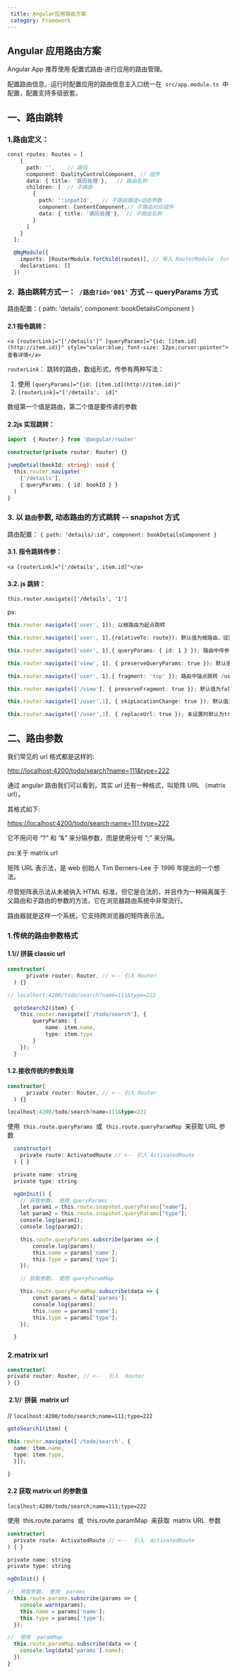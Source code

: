 ```yaml
---
 title: Angular应用路由方案
 category: Framework
---
```


## Angular 应用路由方案

Angular App 推荐使用·配置式路由·进行应用的路由管理。

配置路由信息，运行时配置应用的路由信息主入口统一在  `src/app.module.ts`  中配置，配置支持多级嵌套。

## 一、路由跳转  

### 1.路由定义：

```Typescript
const routes: Routes = [
    {
      path: '',    // 路径
      component: QualityControlComponent, // 组件
      data: { title: '病历处理'},   // 路由名称
      children: [  // 子路由
        {
          path: ':inpatId',   // 子路由路径+动态参数
          component: ContentComponent,// 子路由对应组件
          data: { title: '病历处理'},  // 子路由名称 
        }
      ]
    }
  ];

  @NgModule({
    imports: [RouterModule.forChild(routes)], // 导入 RouterModule  forRoot/forChild
    declarations: []
  })
```

### 2.  路由跳转方式一：` /路由?id='001'` 方式 -- queryParams 方式

路由配置：{ path: 'details', component: bookDetailsComponent }

#### 2.1 指令跳转：

`<a [routerLink]="['/details']" [queryParams]="{id: [item.id](http://item.id)}" style="color:blue; font-size: 12px;cursor:pointer">查看详情</a>`

`routerLink`： 跳转的路由，数组形式，传参有两种写法：

1.  使用 `[queryParams]="{id: [item.id](http://item.id)}"`
2.  `[routerLink]="['/details'， id]"`

数组第一个值是路由，第二个值是要传递的参数

#### 2.2js 实现跳转：

```Typescript
import  { Router } from '@angular/router'

constructor(private router: Router) {}

jumpDetial(bookId: string): void {
  this.router.navigate(
    ['/details'],
    { queryParams: { id: bookId } }
  )
}
```

### 3. 以 `路由`参数, 动态路由的方式跳转 -- snapshot 方式

路由配置： `{ path: 'details/:id', component: bookDetailsComponent }`

#### 3.1. 指令跳转传参：

`<a [routerLink]="['/details', item.id]"</a>`

#### 3.2. js 跳转：

`this.router.navigate(['/details', '1']`

ps:

```Typescript
this.router.navigate(['user', 1]); 以根路由为起点跳转

this.router.navigate(['user', 1],{relativeTo: route}); 默认值为根路由，设置后相对当前路由跳转，跳转到子路由

this.router.navigate(['user', 1],{ queryParams: { id: 1 } }); 路由中传参数 /user/1?id=1

this.router.navigate(['view', 1], { preserveQueryParams: true }); 默认值为false，设为true，保留之前路由中的查询参数/user?id=1 to /view?id=1

this.router.navigate(['user', 1],{ fragment: 'top' }); 路由中锚点跳转 /user/1#top

this.router.navigate(['/view'], { preserveFragment: true }); 默认值为false，设为true，保留之前路由中的锚点/user/1#top to /view#top

this.router.navigate(['/user',1], { skipLocationChange: true }); 默认值为false，设为true路由跳转时浏览器中的url会保持不变，但是传入的参数依然有效

this.router.navigate(['/user',1], { replaceUrl: true }); 未设置时默认为true，设置为false路由不会进行跳转
```

## 二、路由参数

我们常见的 url 格式都是这样的:

[http://localhost:4200/todo/search?name=111&type=222](http://localhost:4200/todo/search?name=111&type=222)

通过 angular 路由我们可以看到，其实 url 还有一种格式，叫矩阵 URL （matrix url）。

其格式如下:

[https://localhost:4200/todo/search;name=111;type=222](https://localhost:4200/todo/search;name=111;type=222)

它不用问号 “?” 和 “&” 来分隔参数，而是使用分号 “;” 来分隔。

ps:关于 matrix url

矩阵 URL 表示法，是 web 创始人 Tim Berners-Lee 于 1996 年提出的一个想法。

尽管矩阵表示法从未被纳入 HTML 标准，但它是合法的，并且作为一种隔离属于父路由和子路由的参数的方法，它在浏览器路由系统中非常流行。

路由器就是这样一个系统，它支持跨浏览器的矩阵表示法。

### 1.传统的路由参数格式

#### 1.1// 拼装 classic url 

```Typescript
constructor(
      private router: Router, // <-- 引入 Router
  ) {}

// localhost:4200/todo/search?name=111&type=222

  gotoSearch2(item) {
    this.router.navigate(['/todo/search'], {
        queryParams: {
            name: item.name,
            type: item.type
        }
    });
  }
```

#### 1.2.接收传统的参数处理

```Typescript
constructor(
      private router: Router, // <-- 引入 Router
  ) {}

localhost:4200/todo/search?name=111&type=222
```

使用  `this.route.queryParams`  或  `this.route.queryParamMap`  来获取 URL 参数

```Typescript
  constructor(
    private route: ActivatedRoute // <-- 引入 ActivatedRoute
  ) { }

  private name: string
  private type: string

  ngOnInit() {
    // 获取参数， 使用 queryParams
    let param1 = this.route.snapshot.queryParams["name"];
    let param2 = this.route.snapshot.queryParams["type"];
    console.log(param1);
    console.log(param2);

    this.route.queryParams.subscribe(params => {
        console.log(params);
        this.name = params['name'];
        this.type = params['type'];
    });

    // 获取参数， 使用 queryParamMap

    this.route.queryParamMap.subscribe(data => {
        const params = data['params'];
        console.log(params);
        this.name = params['name'];
        this.type = params['type'];
    });

  }
```

### 2.matrix url 

```Typescript
constructor(
private router: Router, // <--  引入  Router
) {}
```

####  2.1//  拼装  matrix url

// `localhost:4200/todo/search;name=111;type=222`

```Typescript
gotoSearch1(item) {

this.router.navigate(['/todo/search', {
  name: item.name,
  type: item.type,
  }]);

}
```

#### 2.2 获取 matrix url 的参数值

`localhost:4200/todo/search;name=111;type=222`

使用  this.route.params  或  this.route.paramMap  来获取  matrix URL  参数

```Typescript
constructor(
  private route: ActivatedRoute // <--  引入  ActivatedRoute
) { }

private name: string
private type: string

ngOnInit() {

//  获取参数， 使用  params
  this.route.params.subscribe(params => {
    console.warn(params);
    this.name = params['name'];
    this.type = params['type'];
  });

//  使用  paramMap
  this.route.paramMap.subscribe(data => {
    console.log(data['params'].name);
  })
}
```
